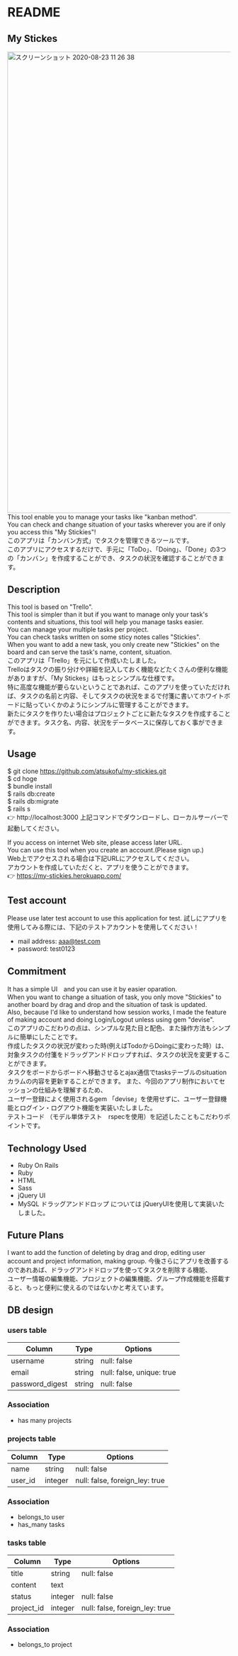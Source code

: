 # README

## My Stickes
<img width="1042" alt="スクリーンショット 2020-08-23 11 26 38" src="https://user-images.githubusercontent.com/62829792/90969446-d0f48500-e533-11ea-9538-b1cf47abd610.png">
This tool enable you to manage your tasks like "kanban method".<br>
You can check and change situation of your tasks wherever you are if only you access this "My Stickies"!<br>
このアプリは「カンバン方式」でタスクを管理できるツールです。<br>
このアプリにアクセスするだけで、手元に「ToDo」、「Doing」、「Done」の3つの「カンバン」を作成することができ、タスクの状況を確認することができます。<br>

## Description
This tool is based on "Trello".<br>
This tool is simpler than it but if you want to manage only your task's contents and situations, this tool will help you manage tasks easier.<br>
You can manage your multiple tasks per project. <br>
You can check tasks written on some sticy notes calles "Stickies".<br>
When you want to add a new task, you only create new "Stickies" on the board and can serve the task's name, content, situation.<br>
このアプリは「Trello」を元にして作成いたしました。<br>
Trelloはタスクの振り分けや詳細を記入しておく機能などたくさんの便利な機能がありますが、「My Stickes」はもっとシンプルな仕様です。<br>
特に高度な機能が要らないということであれば、このアプリを使っていただければ、タスクの名前と内容、そしてタスクの状況をまるで付箋に書いてホワイトボードに貼っていくかのようにシンプルに管理することができます。<br>
新たにタスクを作りたい場合はプロジェクトごとに新たなタスクを作成することができます。タスク名、内容、状況をデータベースに保存しておく事ができます。

## Usage
$ git clone https://github.com/atsukofu/my-stickies.git<br>
$ cd hoge<br>
$ bundle install<br>
$ rails db:create<br>
$ rails db:migrate<br>
$ rails s<br>
👉 http://localhost:3000
上記コマンドでダウンロードし、ローカルサーバーで起動してください。

If you access on internet Web site, please access later URL.<br>
You can use this tool when you create an account.(Please sign up.)<br>
Web上でアクセスされる場合は下記URLにアクセスしてください。<br>
アカウントを作成していただくと、アプリを使うことができます。<br>
👉 https://my-stickies.herokuapp.com/

## Test account
Please use later test account to use this application for test.
試しにアプリを使用してみる際には、下記のテストアカウントを使用してください！
- mail address: aaa@test.com
- password: test0123

## Commitment
It has a simple UI　and you can use it by easier oparation.<br>
When you want to change a situation of task, you only move "Stickies" to another board by drag and drop and the situation  of task is updated.<br>
Also, because I'd like to understand how session works, I made the feature of making account and doing Login/Logout unless using gem "devise".<br> 
このアプリのこだわりの点は、シンプルな見た目と配色、また操作方法もシンプルに簡単にしたことです。<br>
作成したタスクの状況が変わった時(例えばTodoからDoingに変わった時）は、対象タスクの付箋をドラッグアンドドロップすれば、タスクの状況を変更することができます。<br>
タスクをボードからボードへ移動させるとajax通信でtasksテーブルのsituationカラムの内容を更新することができます。
また、今回のアプリ制作においてセッションの仕組みを理解するため、<br>
ユーザー登録によく使用されるgem 「devise」を使用せずに、ユーザー登録機能とログイン・ログアウト機能を実装いたしました。<br>
テストコード （モデル単体テスト　rspecを使用）を記述したこともこだわりポイントです。

## Technology Used
- Ruby On Rails
- Ruby
- HTML
- Sass
- jQuery UI
- MySQL
ドラッグアンドドロップ については
jQueryUIを使用して実装いたしました。

## Future Plans
I want to add the function of deleting by drag and drop, editing user account and project information, making group.
今後さらにアプリを改善するのであれあば、ドラッグアンドドロップを使ってタスクを削除する機能、<br>
ユーザー情報の編集機能、プロジェクトの編集機能、グループ作成機能を搭載すると、もっと便利に使えるのではないかと考えています。<br>

## DB design
### users table
|Column|Type|Options|
|------|----|-------|
|username|string|null: false|
|email|string|null: false, unique: true|
|password_digest|string|null: false|

### Association
- has many projects

### projects table
|Column|Type|Options|
|------|----|-------|
|name|string|null: false|
|user_id|integer|null: false, foreign_ley: true|

### Association
- belongs_to user
- has_many tasks

### tasks table
|Column|Type|Options|
|------|----|-------|
|title|string|null: false|
|content|text||
|status|integer|null: false|
|project_id|integer|null: false, foreign_ley: true|

### Association
- belongs_to project
